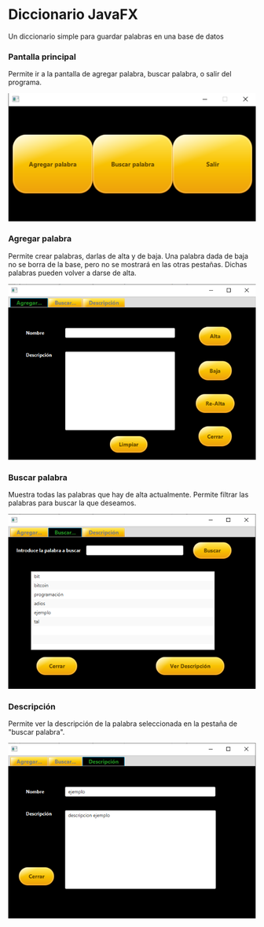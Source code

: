 # Diccionario JavaFX

Un diccionario simple para guardar palabras en una base de datos



<h3>Pantalla principal</h3>

Permite ir a la pantalla de agregar palabra, buscar palabra, o salir del programa.

![alt text](https://github.com/RafaelSuarezFranco/DiccionarioJavaFX-JPA/blob/main/capturas%20diccionario/principal.png)



<h3>Agregar palabra</h3>

Permite crear palabras, darlas de alta y de baja. Una palabra dada de baja no se borra de la base, pero no se mostrará en las otras pestañas. Dichas palabras pueden volver a darse de alta.

![alt text](https://github.com/RafaelSuarezFranco/DiccionarioJavaFX-JPA/blob/main/capturas%20diccionario/agregar.png)


<h3>Buscar palabra</h3>

Muestra todas las palabras que hay de alta actualmente. Permite filtrar las palabras para buscar la que deseamos.

![alt text](https://github.com/RafaelSuarezFranco/DiccionarioJavaFX-JPA/blob/main/capturas%20diccionario/buscar.png)


<h3>Descripción</h3>

Permite ver la descripción de la palabra seleccionada en la pestaña de "buscar palabra".

![alt text](https://github.com/RafaelSuarezFranco/DiccionarioJavaFX-JPA/blob/main/capturas%20diccionario/descripcion.png)